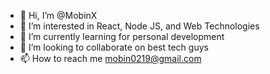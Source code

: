 - 👋 Hi, I’m @MobinX
- 👀 I’m interested in React, Node JS, and Web Technologies 
- 🌱 I’m currently learning for personal development
- 💞️ I’m looking to collaborate on best tech guys
- 📫 How to reach me mobin0219@gmail.com

<!---
MobinX/MobinX is a ✨ special ✨ repository because its `README.md` (this file) appears on your GitHub profile.
You can click the Preview link to take a look at your changes.
--->
